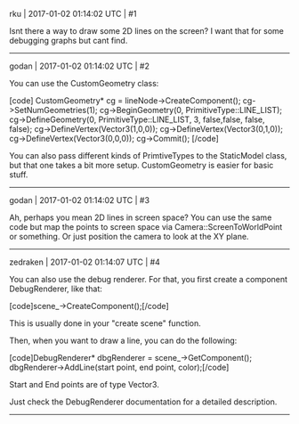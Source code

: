 rku | 2017-01-02 01:14:02 UTC | #1

Isnt there a way to draw some 2D lines on the screen? I want that for some debugging graphs but cant find.

-------------------------

godan | 2017-01-02 01:14:02 UTC | #2

You can use the CustomGeometry class:

[code]
CustomGeometry* cg = lineNode->CreateComponent<CustomGeometry>();
cg->SetNumGeometries(1);
cg->BeginGeometry(0, PrimitiveType::LINE_LIST);
cg->DefineGeometry(0, PrimitiveType::LINE_LIST, 3, false,false, false, false);
cg->DefineVertex(Vector3(1,0,0));
cg->DefineVertex(Vector3(0,1,0));
cg->DefineVertex(Vector3(0,0,0));
cg->Commit();
[/code]

You can also pass different kinds of PrimtiveTypes to the StaticModel class, but that one takes a bit more setup. CustomGeometry is easier for basic stuff.

-------------------------

godan | 2017-01-02 01:14:02 UTC | #3

Ah, perhaps you mean 2D lines in screen space? You can use the same code but map the points to screen space via Camera::ScreenToWorldPoint or something. Or just position the camera to look at the XY plane.

-------------------------

zedraken | 2017-01-02 01:14:07 UTC | #4

You can also use the debug renderer. For that, you first create a component DebugRenderer, like that:

[code]scene_->CreateComponent<DebugRenderer>();[/code]

This is usually done in your "create scene" function.

Then, when you want to draw a line, you can do the following:

[code]DebugRenderer* dbgRenderer = scene_->GetComponent<DebugRenderer>();
dbgRenderer->AddLine(start point, end point, color);[/code]

Start and End points are of type Vector3.

Just check the DebugRenderer documentation for a detailed description.

-------------------------

